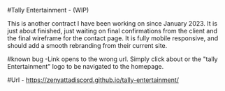 #Tally Entertainment - (WIP)

This is another contract I have been working on since January 2023. 
It is just about finished, just waiting on final confirmations from the client and the final wireframe for the contact page. 
It is fully mobile responsive, and should add a smooth rebranding from their current site.

#known bug
  -Link opens to the wrong url. Simply click about or the "tally Entertainment" logo to be navigated to the homepage. 
  
  #Url - https://zenyattadiscord.github.io/tally-entertainment/

